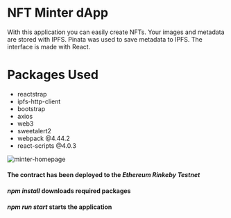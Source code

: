 # NFT Minter dApp

With this application you can easily create NFTs. Your images and metadata are stored with IPFS. Pinata was used to save metadata to IPFS. The interface is made with React.

# Packages Used

- reactstrap
- ipfs-http-client
- bootstrap
- axios
- web3
- sweetalert2
- webpack @4.44.2
- react-scripts @4.0.3

![minter-homepage](https://imgyukle.com/f/2022/01/12/ojIS8e.png)

#### The contract has been deployed to the *Ethereum Rinkeby Testnet*
#### *npm install* downloads required packages
#### *npm run start* starts the application

